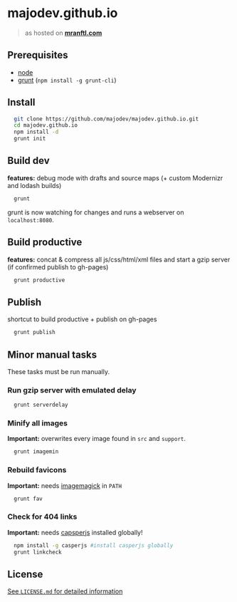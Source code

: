 # majodev.github.io

> as hosted on **[mranftl.com](http://mranftl.com)**

## Prerequisites
- [node](http://nodejs.org/)
- [grunt](http://gruntjs.com/) (`npm install -g grunt-cli`)

## Install
```bash
  git clone https://github.com/majodev/majodev.github.io.git
  cd majodev.github.io
  npm install -d
  grunt init
```

## Build dev
**features:** debug mode with drafts and source maps (+ custom Modernizr and lodash builds)

```bash
  grunt
```

grunt is now watching for changes and runs a webserver on `localhost:8080`.

## Build productive
**features:** concat & compress all js/css/html/xml files and start a gzip server (if confirmed publish to gh-pages)

```bash
  grunt productive
```

## Publish
shortcut to build productive + publish on gh-pages

```bash
  grunt publish
```

## Minor manual tasks
These tasks must be run manually.

### Run gzip server with emulated delay
```bash
  grunt serverdelay
```

### Minify all images
**Important:** overwrites every image found in `src` and `support`.
```bash
  grunt imagemin
```

### Rebuild favicons
**Important:** needs [imagemagick](http://www.imagemagick.org/) in `PATH`
```bash
  grunt fav
```

### Check for 404 links
**Important:** needs [capsperjs](http://casperjs.org/) installed globally!
```bash
  npm install -g casperjs #install casperjs globally
  grunt linkcheck
```

<!-- ### Rebuild resume
**Important:** Needs to be run on a Mac with working [MacTeX](https://tug.org/mactex/) installation. Uses fonts and `sips` from the Apple ecosystem.
```bash
  grunt resume
``` -->

## License
[See `LICENSE.md` for detailed information](https://github.com/majodev/majodev.github.io/blob/source/LICENSE.md)
